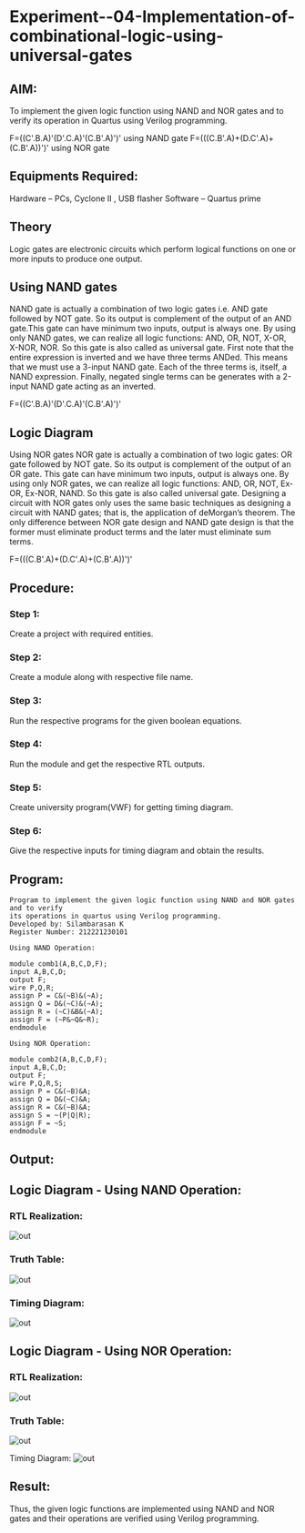 # Experiment--04-Implementation-of-combinational-logic-using-universal-gates

 
## AIM:
To implement the given logic function using NAND and NOR gates and to verify its operation in Quartus using Verilog programming.

F=((C'.B.A)'(D'.C.A)'(C.B'.A)')' using NAND gate
F=(((C.B'.A)+(D.C'.A)+(C.B'.A))')' using NOR gate
## Equipments Required:
 Hardware – PCs, Cyclone II , USB flasher
 Software – Quartus prime


## Theory
Logic gates are electronic circuits which perform logical functions on one or more inputs to produce one output. 

## Using NAND gates
NAND gate is actually a combination of two logic gates i.e. AND gate followed by NOT gate. So its output is complement of the output of an AND gate.This gate can have minimum two inputs, output is always one. By using only NAND gates, we can realize all logic functions: AND, OR, NOT, X-OR, X-NOR, NOR. So this gate is also called as universal gate. First note that the entire expression is inverted and we have three terms ANDed. This means that we must use a 3-input NAND gate. Each of the three terms is, itself, a NAND expression. Finally, negated single terms can be generates with a 2-input NAND gate acting as an inverted.

F=((C'.B.A)'(D'.C.A)'(C.B'.A)')'

## Logic Diagram

Using NOR gates
NOR gate is actually a combination of two logic gates: OR gate followed by NOT gate. So its output is complement of the output of an OR gate. This gate can have minimum two inputs, output is always one. By using only NOR gates, we can realize all logic functions: AND, OR, NOT, Ex-OR, Ex-NOR, NAND. So this gate is also called universal gate. Designing a circuit with NOR gates only uses the same basic techniques as designing a circuit with NAND gates; that is, the application of deMorgan’s theorem. The only difference between NOR gate design and NAND gate design is that the former must eliminate product terms and the later must eliminate sum terms.

F=(((C.B'.A)+(D.C'.A)+(C.B'.A))')'



## Procedure:
### Step 1:
Create a project with required entities.
### Step 2:
Create a module along with respective file name.
### Step 3:
Run the respective programs for the given boolean equations.
### Step 4:
Run the module and get the respective RTL outputs.
### Step 5:
Create university program(VWF) for getting timing diagram.
### Step 6:
Give the respective inputs for timing diagram and obtain the results.
## Program:
```
Program to implement the given logic function using NAND and NOR gates and to verify
its operations in quartus using Verilog programming.
Developed by: Silambarasan K
Register Number: 212221230101

Using NAND Operation:

module comb1(A,B,C,D,F);
input A,B,C,D;
output F;
wire P,Q,R;
assign P = C&(~B)&(~A);
assign Q = D&(~C)&(~A);
assign R = (~C)&B&(~A);
assign F = (~P&~Q&~R);
endmodule

Using NOR Operation:

module comb2(A,B,C,D,F);
input A,B,C,D;
output F;
wire P,Q,R,S;
assign P = C&(~B)&A;
assign Q = D&(~C)&A;
assign R = C&(~B)&A;
assign S = ~(P|Q|R);
assign F = ~S;
endmodule  
```

## Output:
## Logic Diagram - Using NAND Operation:

### RTL Realization:
![out](https://github.com/abdulwasih2003/Experiment--04-Implementation-of-combinational-logic-using-universal-gates/raw/main/1.png)

### Truth Table:
![out](https://github.com/abdulwasih2003/Experiment--04-Implementation-of-combinational-logic-using-universal-gates/raw/main/2.png)

### Timing Diagram:
![out](https://github.com/abdulwasih2003/Experiment--04-Implementation-of-combinational-logic-using-universal-gates/raw/main/3.png)

## Logic Diagram - Using NOR Operation:
### RTL Realization:
![out](https://github.com/abdulwasih2003/Experiment--04-Implementation-of-combinational-logic-using-universal-gates/raw/main/4.png)

### Truth Table:
![out](https://github.com/abdulwasih2003/Experiment--04-Implementation-of-combinational-logic-using-universal-gates/raw/main/5.png)

Timing Diagram:
![out](https://github.com/abdulwasih2003/Experiment--04-Implementation-of-combinational-logic-using-universal-gates/raw/main/6.png)

## Result:
Thus, the given logic functions are implemented using NAND and NOR gates and their operations are verified using Verilog programming.
